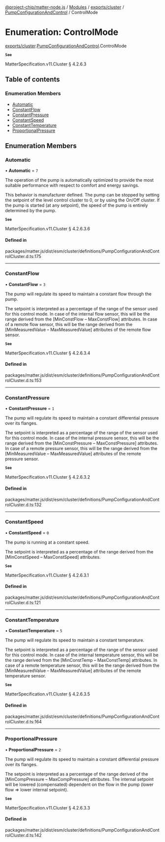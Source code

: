 [@project-chip/matter-node.js](../README.md) / [Modules](../modules.md) / [exports/cluster](../modules/exports_cluster.md) / [PumpConfigurationAndControl](../modules/exports_cluster.PumpConfigurationAndControl.md) / ControlMode

# Enumeration: ControlMode

[exports/cluster](../modules/exports_cluster.md).[PumpConfigurationAndControl](../modules/exports_cluster.PumpConfigurationAndControl.md).ControlMode

**`See`**

MatterSpecification.v11.Cluster § 4.2.6.3

## Table of contents

### Enumeration Members

- [Automatic](exports_cluster.PumpConfigurationAndControl.ControlMode.md#automatic)
- [ConstantFlow](exports_cluster.PumpConfigurationAndControl.ControlMode.md#constantflow)
- [ConstantPressure](exports_cluster.PumpConfigurationAndControl.ControlMode.md#constantpressure)
- [ConstantSpeed](exports_cluster.PumpConfigurationAndControl.ControlMode.md#constantspeed)
- [ConstantTemperature](exports_cluster.PumpConfigurationAndControl.ControlMode.md#constanttemperature)
- [ProportionalPressure](exports_cluster.PumpConfigurationAndControl.ControlMode.md#proportionalpressure)

## Enumeration Members

### Automatic

• **Automatic** = ``7``

The operation of the pump is automatically optimized to provide the most suitable performance with respect
to comfort and energy savings.

This behavior is manufacturer defined. The pump can be stopped by setting the setpoint of the level control
cluster to 0, or by using the On/Off cluster. If the pump is started (at any setpoint), the speed of the
pump is entirely determined by the pump.

**`See`**

MatterSpecification.v11.Cluster § 4.2.6.3.6

#### Defined in

packages/matter.js/dist/esm/cluster/definitions/PumpConfigurationAndControlCluster.d.ts:175

___

### ConstantFlow

• **ConstantFlow** = ``3``

The pump will regulate its speed to maintain a constant flow through the pump.

The setpoint is interpreted as a percentage of the range of the sensor used for this control mode. In case
of the internal flow sensor, this will be the range derived from the [MinConstFlow – MaxConstFlow]
attributes. In case of a remote flow sensor, this will be the range derived from the [MinMeasuredValue –
MaxMeasuredValue] attributes of the remote flow sensor.

**`See`**

MatterSpecification.v11.Cluster § 4.2.6.3.4

#### Defined in

packages/matter.js/dist/esm/cluster/definitions/PumpConfigurationAndControlCluster.d.ts:153

___

### ConstantPressure

• **ConstantPressure** = ``1``

The pump will regulate its speed to maintain a constant differential pressure over its flanges.

The setpoint is interpreted as a percentage of the range of the sensor used for this control mode. In case
of the internal pressure sensor, this will be the range derived from the [MinConstPressure –
MaxConstPressure] attributes. In case of a remote pressure sensor, this will be the range derived from the
[MinMeasuredValue – MaxMeasuredValue] attributes of the remote pressure sensor.

**`See`**

MatterSpecification.v11.Cluster § 4.2.6.3.2

#### Defined in

packages/matter.js/dist/esm/cluster/definitions/PumpConfigurationAndControlCluster.d.ts:132

___

### ConstantSpeed

• **ConstantSpeed** = ``0``

The pump is running at a constant speed.

The setpoint is interpreted as a percentage of the range derived from the [MinConstSpeed – MaxConstSpeed]
attributes.

**`See`**

MatterSpecification.v11.Cluster § 4.2.6.3.1

#### Defined in

packages/matter.js/dist/esm/cluster/definitions/PumpConfigurationAndControlCluster.d.ts:121

___

### ConstantTemperature

• **ConstantTemperature** = ``5``

The pump will regulate its speed to maintain a constant temperature.

The setpoint is interpreted as a percentage of the range of the sensor used for this control mode. In case
of the internal temperature sensor, this will be the range derived from the [MinConstTemp – MaxConstTemp]
attributes. In case of a remote temperature sensor, this will be the range derived from the
[MinMeasuredValue – MaxMeasuredValue] attributes of the remote temperature sensor.

**`See`**

MatterSpecification.v11.Cluster § 4.2.6.3.5

#### Defined in

packages/matter.js/dist/esm/cluster/definitions/PumpConfigurationAndControlCluster.d.ts:164

___

### ProportionalPressure

• **ProportionalPressure** = ``2``

The pump will regulate its speed to maintain a constant differential pressure over its flanges.

The setpoint is interpreted as a percentage of the range derived of the [MinCompPressure – MaxCompPressure]
attributes. The internal setpoint will be lowered (compensated) dependent on the flow in the pump (lower
flow ⇒ lower internal setpoint).

**`See`**

MatterSpecification.v11.Cluster § 4.2.6.3.3

#### Defined in

packages/matter.js/dist/esm/cluster/definitions/PumpConfigurationAndControlCluster.d.ts:142
